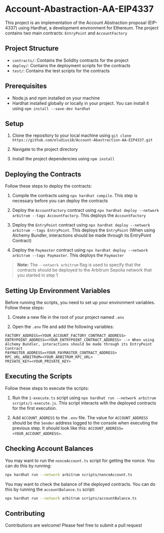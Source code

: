 # Account-Abastraction-AA-EIP4337

This project is an implementation of the Account Abstraction proposal (EIP-4337) using Hardhat, a development environment for Ethereum. The project contains two main contracts: `EntryPoint` and `AccountFactory`


## Project Structure

- `contracts/`: Contains the Solidity contracts for the project
- `deploy/`: Contains the deployment scripts for the contracts
- `test/`: Contains the test scripts for the contracts


## Prerequisites

- Node.js and npm installed on your machine
- Hardhat installed globally or locally in your project. You can install it using `npm install --save-dev hardhat`


## Setup

1. Clone the repository to your local machine using `git clone https://github.com/eludius18/Account-Abastraction-AA-EIP4337.git`

2. Navigate to the project directory

3. Install the project dependencies using `npm install`


## Deploying the Contracts

Follow these steps to deploy the contracts:

1. Compile the contracts using `npx hardhat compile`. This step is necessary before you can deploy the contracts

2. Deploy the `AccountFactory` contract using `npx hardhat deploy --network arbitrum --tags AccountFactory`. This deploys the `AccountFactory`

3. Deploy the `EntryPoint` contract using `npx hardhat deploy --network arbitrum --tags EntryPoint`. This deploys the `EntryPoint` (When using Alchemy Bundler, interactions should be made through its EntryPoint Contract)

4. Deploy the `Paymaster` contract using `npx hardhat deploy --network arbitrum --tags Paymaster`. This deploys the `Paymaster`

> **Note:** The `--network arbitrum` flag is used to specify that the contracts should be deployed to the Arbitrum Sepolia network that you started in step 1


## Setting Up Environment Variables

Before running the scripts, you need to set up your environment variables. Follow these steps:

1. Create a new file in the root of your project named `.env`

2. Open the `.env` file and add the following variables:

```env
FACTORY_ADDRESS=<YOUR_ACCOUNT_FACTORY_CONTRACT_ADDRESS>
ENTRYPOINT_ADDRESS=<YOUR_ENTRYPOINT_CONTRACT_ADDRESS> --> When using Alchemy Bundler, interactions should be made through its EntryPoint Contract
PAYMASTER_ADDRESS=<YOUR_PAYMASTER_CONTRACT_ADDRESS>
RPC_URL_ARBITRUM=<YOUR_ARBITRUM_RPC_URL>
PRIVATE_KEY=<YOUR_PRIVATE_KEY>
```


## Executing the Scripts

Follow these steps to execute the scripts:

1. Run the `1-execute.ts` script using `npx hardhat run --network arbitrum scripts/1-execute.js`. This script interacts with the deployed contracts for the first execution.

2. Add `ACCOUNT_ADDRESS` to the `.env` file. The value for `ACCOUNT_ADDRESS` should be the `Sender` address logged to the console when executing the previous step. It should look like this: `ACCOUNT_ADDRESS=<YOUR_ACCOUNT_ADDRESS>`.


## Checking Account Balances

You may want to run the `nonceAccount.ts` script for getting the nonce. You can do this by running:

```bash
npx hardhat run --network arbitrum scripts/nonceAccount.ts
```

You may want to check the balance of the deployed contracts. You can do this by running the `accountBalance.ts` script:

```bash
npx hardhat run --network arbitrum scripts/accountBalance.ts

```


## Contributing

Contributions are welcome! Please feel free to submit a pull request